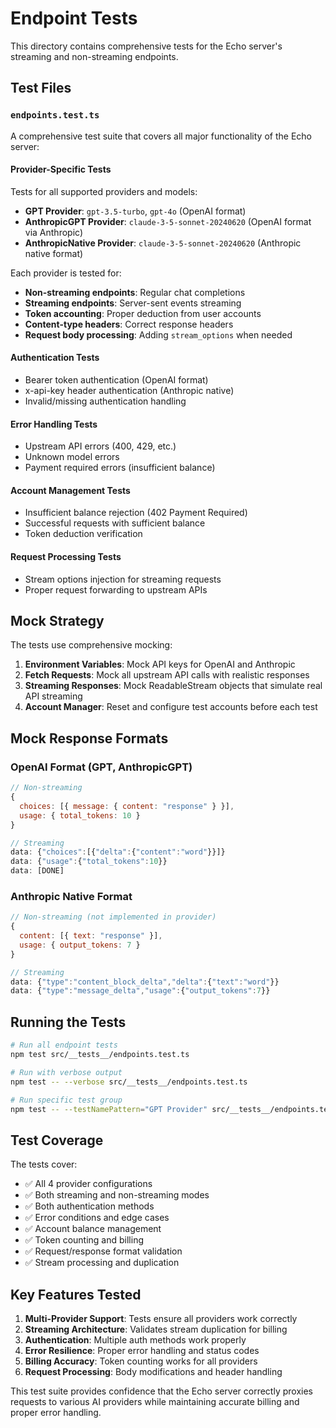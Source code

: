 # Endpoint Tests

This directory contains comprehensive tests for the Echo server's streaming and non-streaming endpoints.

## Test Files

### `endpoints.test.ts`

A comprehensive test suite that covers all major functionality of the Echo server:

#### **Provider-Specific Tests**
Tests for all supported providers and models:
- **GPT Provider**: `gpt-3.5-turbo`, `gpt-4o` (OpenAI format)
- **AnthropicGPT Provider**: `claude-3-5-sonnet-20240620` (OpenAI format via Anthropic)
- **AnthropicNative Provider**: `claude-3-5-sonnet-20240620` (Anthropic native format)

Each provider is tested for:
- **Non-streaming endpoints**: Regular chat completions
- **Streaming endpoints**: Server-sent events streaming
- **Token accounting**: Proper deduction from user accounts
- **Content-type headers**: Correct response headers
- **Request body processing**: Adding `stream_options` when needed

#### **Authentication Tests**
- Bearer token authentication (OpenAI format)
- x-api-key header authentication (Anthropic native)
- Invalid/missing authentication handling

#### **Error Handling Tests**
- Upstream API errors (400, 429, etc.)
- Unknown model errors
- Payment required errors (insufficient balance)

#### **Account Management Tests**
- Insufficient balance rejection (402 Payment Required)
- Successful requests with sufficient balance
- Token deduction verification

#### **Request Processing Tests**
- Stream options injection for streaming requests
- Proper request forwarding to upstream APIs

## Mock Strategy

The tests use comprehensive mocking:

1. **Environment Variables**: Mock API keys for OpenAI and Anthropic
2. **Fetch Requests**: Mock all upstream API calls with realistic responses
3. **Streaming Responses**: Mock ReadableStream objects that simulate real API streaming
4. **Account Manager**: Reset and configure test accounts before each test

## Mock Response Formats

### OpenAI Format (GPT, AnthropicGPT)
```javascript
// Non-streaming
{
  choices: [{ message: { content: "response" } }],
  usage: { total_tokens: 10 }
}

// Streaming  
data: {"choices":[{"delta":{"content":"word"}}]}
data: {"usage":{"total_tokens":10}}
data: [DONE]
```

### Anthropic Native Format
```javascript
// Non-streaming (not implemented in provider)
{
  content: [{ text: "response" }],
  usage: { output_tokens: 7 }
}

// Streaming
data: {"type":"content_block_delta","delta":{"text":"word"}}
data: {"type":"message_delta","usage":{"output_tokens":7}}
```

## Running the Tests

```bash
# Run all endpoint tests
npm test src/__tests__/endpoints.test.ts

# Run with verbose output
npm test -- --verbose src/__tests__/endpoints.test.ts

# Run specific test group
npm test -- --testNamePattern="GPT Provider" src/__tests__/endpoints.test.ts
```

## Test Coverage

The tests cover:
- ✅ All 4 provider configurations
- ✅ Both streaming and non-streaming modes  
- ✅ Both authentication methods
- ✅ Error conditions and edge cases
- ✅ Account balance management
- ✅ Token counting and billing
- ✅ Request/response format validation
- ✅ Stream processing and duplication

## Key Features Tested

1. **Multi-Provider Support**: Tests ensure all providers work correctly
2. **Streaming Architecture**: Validates stream duplication for billing
3. **Authentication**: Multiple auth methods work properly
4. **Error Resilience**: Proper error handling and status codes
5. **Billing Accuracy**: Token counting works for all providers
6. **Request Processing**: Body modifications and header handling

This test suite provides confidence that the Echo server correctly proxies requests to various AI providers while maintaining accurate billing and proper error handling. 